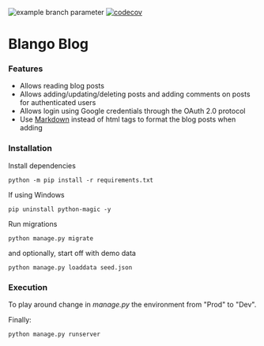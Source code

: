 ![example branch parameter](https://github.com/Weapon-X6/Fortitu_DE/actions/workflows/django.yml/badge.svg)
[![codecov](https://codecov.io/gh/Weapon-X6/Fortitu_DE/graph/badge.svg?token=1F8BF5T9NE)](https://codecov.io/gh/Weapon-X6/Fortitu_DE)

# Blango Blog

### Features

* Allows reading blog posts
* Allows adding/updating/deleting posts and adding comments on posts for authenticated users
* Allows login using Google credentials through the OAuth 2.0 protocol
* Use [Markdown](https://www.markdownguide.org/basic-syntax/) instead of html tags to format the blog posts when adding

### Installation

Install dependencies
```
python -m pip install -r requirements.txt
```

If using Windows
```
pip uninstall python-magic -y
```

Run migrations

```
python manage.py migrate
```

and optionally, start off with demo data
```
python manage.py loaddata seed.json
```

### Execution

To play around change in *manage.py* the environment from "Prod" to "Dev".

Finally:
```
python manage.py runserver
```
